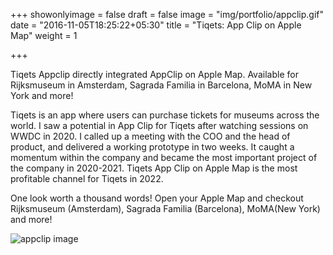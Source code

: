 +++
showonlyimage = false
draft = false
image = "img/portfolio/appclip.gif"
date = "2016-11-05T18:25:22+05:30"
title = "Tiqets: App Clip on Apple Map"
weight = 1

+++

Tiqets Appclip directly integrated AppClip on Apple Map. Available for Rijksmuseum in Amsterdam, Sagrada Familia in Barcelona, MoMA in New York and more!

<!--more-->

Tiqets is an app where users can purchase tickets for museums across the world. I saw a potential in App Clip for Tiqets after watching sessions on WWDC in 2020. I called up a meeting with the COO and the head of product, and delivered a working prototype in two weeks. It caught a momentum within the company and became the most important project of the company in 2020-2021. Tiqets App Clip on Apple Map is the most profitable channel for Tiqets in 2022.

One look worth a thousand words! Open your Apple Map and checkout Rijksmuseum (Amsterdam), Sagrada Familia (Barcelona), MoMA(New York) and more!

![appclip image](/img/portfolio/appclip.gif)

